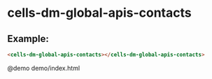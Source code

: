 # cells-dm-global-apis-contacts

## Example:

```html
<cells-dm-global-apis-contacts></cells-dm-global-apis-contacts>
```

@demo demo/index.html
